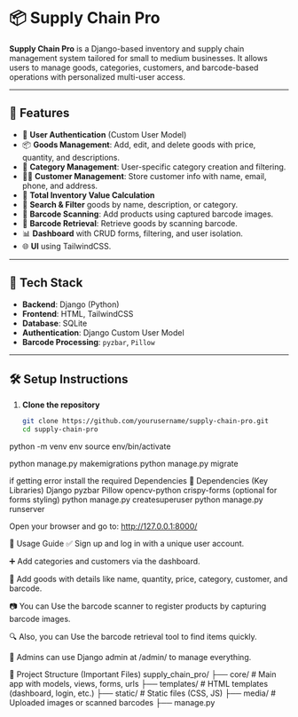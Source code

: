 # 📦 Supply Chain Pro

**Supply Chain Pro** is a Django-based inventory and supply chain management system tailored for small to medium businesses. It allows users to manage goods, categories, customers, and barcode-based operations with personalized multi-user access.

---

## 🚀 Features

- 🔐 **User Authentication** (Custom User Model)
- 📦 **Goods Management**: Add, edit, and delete goods with price, quantity, and descriptions.
- 📁 **Category Management**: User-specific category creation and filtering.
- 🧑‍💼 **Customer Management**: Store customer info with name, email, phone, and address.
- 🧮 **Total Inventory Value Calculation**
- 🔎 **Search & Filter** goods by name, description, or category.
- 📸 **Barcode Scanning**: Add products using captured barcode images.
- 📇 **Barcode Retrieval**: Retrieve goods by scanning barcode.
- 📊 **Dashboard** with CRUD forms, filtering, and user isolation.
- 🌐 **UI** using TailwindCSS.

---

## 📂 Tech Stack

- **Backend**: Django (Python)
- **Frontend**: HTML, TailwindCSS
- **Database**: SQLite
- **Authentication**: Django Custom User Model
- **Barcode Processing**: `pyzbar`, `Pillow`

---

## 🛠️ Setup Instructions

1. **Clone the repository**
   ```bash
   git clone https://github.com/yourusername/supply-chain-pro.git
   cd supply-chain-pro


python -m venv env
source env/bin/activate

python manage.py makemigrations
python manage.py migrate

if getting error install the required Dependencies
🧪 Dependencies (Key Libraries)
Django
pyzbar
Pillow
opencv-python
crispy-forms (optional for forms styling)
python manage.py createsuperuser
python manage.py runserver


Open your browser and go to: http://127.0.0.1:8000/

🔑 Usage Guide
✅ Sign up and log in with a unique user account.

➕ Add categories and customers via the dashboard.

🛒 Add goods with details like name, quantity, price, category, customer, and barcode.

📷 You can Use the barcode scanner to register products by capturing barcode images.

🔍 Also, you can Use the barcode retrieval tool to find items quickly.

💼 Admins can use Django admin at /admin/ to manage everything.

📁 Project Structure (Important Files)
supply_chain_pro/
├── core/                  # Main app with models, views, forms, urls
├── templates/             # HTML templates (dashboard, login, etc.)
├── static/                # Static files (CSS, JS)
├── media/                 # Uploaded images or scanned barcodes
├── manage.py

